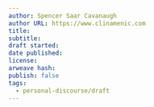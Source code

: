```yaml
---
author: Spencer Saar Cavanaugh
author URL: https://www.clinamenic.com
title:
subtitle:
draft started:
date published:
license:
arweave hash:
publish: false
tags:
  - personal-discourse/draft
---
```

